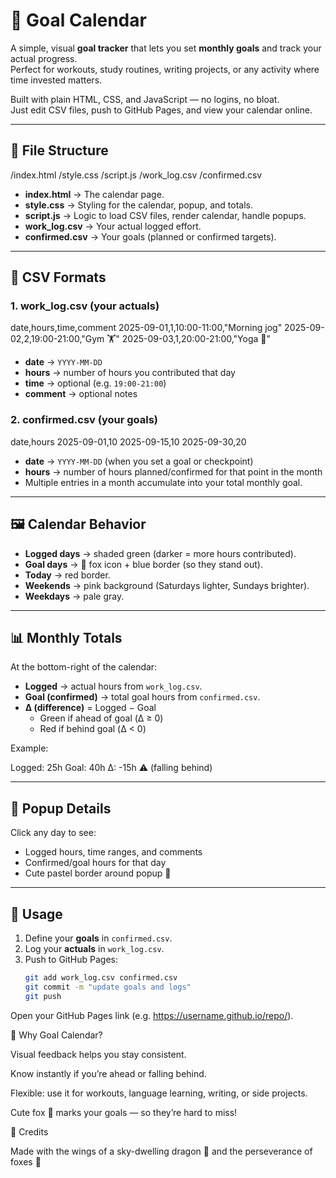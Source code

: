 # 🎯 Goal Calendar

A simple, visual **goal tracker** that lets you set **monthly goals** and track your actual progress.  
Perfect for workouts, study routines, writing projects, or any activity where time invested matters.  

Built with plain HTML, CSS, and JavaScript — no logins, no bloat.  
Just edit CSV files, push to GitHub Pages, and view your calendar online.  

---

## 📂 File Structure

/index.html
/style.css
/script.js
/work_log.csv
/confirmed.csv


- **index.html** → The calendar page.  
- **style.css** → Styling for the calendar, popup, and totals.  
- **script.js** → Logic to load CSV files, render calendar, handle popups.  
- **work_log.csv** → Your actual logged effort.  
- **confirmed.csv** → Your goals (planned or confirmed targets).  

---

## 📜 CSV Formats

### 1. work_log.csv (your actuals)  


date,hours,time,comment
2025-09-01,1,10:00-11:00,"Morning jog"
2025-09-02,2,19:00-21:00,"Gym 🏋️"
2025-09-03,1,20:00-21:00,"Yoga 🧘"


- **date** → `YYYY-MM-DD`  
- **hours** → number of hours you contributed that day  
- **time** → optional (e.g. `19:00-21:00`)  
- **comment** → optional notes  

### 2. confirmed.csv (your goals)  


date,hours
2025-09-01,10
2025-09-15,10
2025-09-30,20


- **date** → `YYYY-MM-DD` (when you set a goal or checkpoint)  
- **hours** → number of hours planned/confirmed for that point in the month  
- Multiple entries in a month accumulate into your total monthly goal.  

---

## 🖼️ Calendar Behavior

- **Logged days** → shaded green (darker = more hours contributed).  
- **Goal days** → 🦊 fox icon + blue border (so they stand out).  
- **Today** → red border.  
- **Weekends** → pink background (Saturdays lighter, Sundays brighter).  
- **Weekdays** → pale gray.  

---

## 📊 Monthly Totals

At the bottom-right of the calendar:  

- **Logged** → actual hours from `work_log.csv`.  
- **Goal (confirmed)** → total goal hours from `confirmed.csv`.  
- **Δ (difference)** = Logged − Goal  
  - Green if ahead of goal (Δ ≥ 0)  
  - Red if behind goal (Δ < 0)  

Example:  

Logged: 25h
Goal: 40h
Δ: -15h ⚠️ (falling behind)


---

## 📌 Popup Details

Click any day to see:  
- Logged hours, time ranges, and comments  
- Confirmed/goal hours for that day  
- Cute pastel border around popup 🎨  

---

## 🚀 Usage

1. Define your **goals** in `confirmed.csv`.  
2. Log your **actuals** in `work_log.csv`.  
3. Push to GitHub Pages:  
   ```bash
   git add work_log.csv confirmed.csv
   git commit -m "update goals and logs"
   git push

Open your GitHub Pages link (e.g. https://username.github.io/repo/).

🦊 Why Goal Calendar?

Visual feedback helps you stay consistent.

Know instantly if you’re ahead or falling behind.

Flexible: use it for workouts, language learning, writing, or side projects.

Cute fox 🦊 marks your goals — so they’re hard to miss!


🌟 Credits

Made with the wings of a sky-dwelling dragon 🐉
and the perseverance of foxes 🦊
